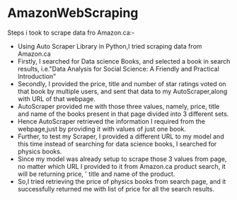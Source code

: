 # AmazonWebScraping
Steps i took to scrape data fro Amazon.ca:-
 *  Using Auto Scraper Library in Python,I tried scraping data from Amazon.ca
 *  Firstly, I searched for Data science Books, and selected a book in search results, i.e."Data Analysis for Social Science: A Friendly and Practical Introduction"
 *  Secondly, I provided the price, title and number of star ratings voted on that book by multiple users, and sent that data to my AutoScraper,along with URL of that 
    webpage.
 *  AutoScraper provided me with those three values, namely, price, title and name of the books present in that page divided into 3 different sets.
 *  Hence AutoScraper retrieved the information I required from the webpage,just by providing it with values of just one book.
 *  Further, to test my Scraper, I provided  a different URL to my model and this time instead of searching for data science books, I searched for physics books.
 *  Since my model was already setup to scrape those 3 values from page, no matter which URL I provided to it from Amazon.ca product search, it will be returning price, '   title and name of the product. 
 *  So,I tried retrieving the price of physics books from search page, and it successfully returned me with list of price for all the search results.
